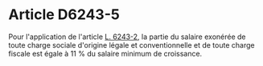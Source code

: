 # Article D6243-5

  
Pour l'application de l'article [L. 6243-2][1], la partie du salaire exonérée de toute charge sociale d'origine légale et conventionnelle et de toute charge fiscale est égale à 11 % du salaire minimum de croissance.

 [1]: /affichCodeArticle.do?cidTexte=LEGITEXT000006072050&idArticle=LEGIARTI000006904108&dateTexte=&categorieLien=cid